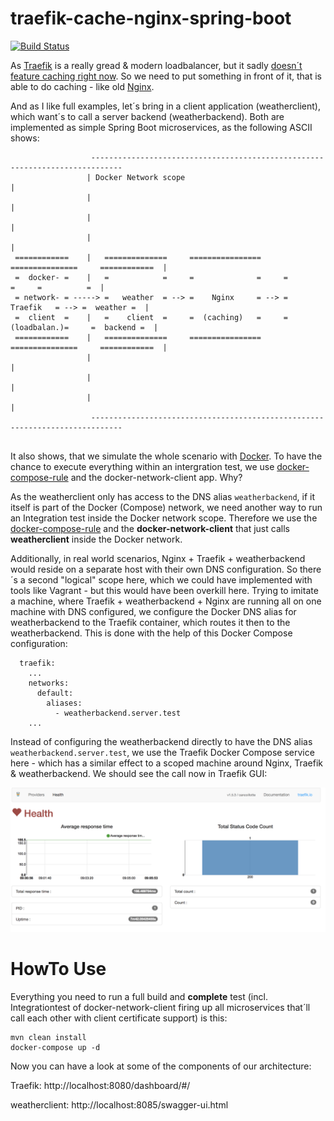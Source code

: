 traefik-cache-nginx-spring-boot 
=============================
[![Build Status](https://travis-ci.org/jonashackt/traefik-cache-nginx-spring-boot.svg?branch=master)](https://travis-ci.org/jonashackt/traefik-cache-nginx-spring-boot)

As [Traefik](https://traefik.io/) is a really gread & modern loadbalancer, but it sadly [doesn´t feature caching right now](https://github.com/containous/traefik/issues/878). So we need to put something in front of it, that is able to do caching - like old [Nginx](https://nginx.org/en/).

And as I like full examples, let´s bring in a client application (weatherclient), which want´s to call a server backend (weatherbackend). Both are implemented as simple Spring Boot microservices, as the following ASCII shows: 

```
                  -----------------------------------------------------------------------------    
                 | Docker Network scope                                                        |  
                 |                                                                             |  
                 |                                                                             |   
                 |                                                                             |
 ============    |   ==============     ================     ===============     ============  |
 =  docker- =    |   =            =     =              =     =             =     =          =  |
 = network- = -----> =   weather  = --> =    Nginx     = --> =   Traefik   = --> =  weather =  |
 =  client  =    |   =    client  =     =  (caching)   =     = (loadbalan.)=     =  backend =  |
 ============    |   ==============     ================     ===============     ============  |
                 |                                                                             |
                 |                                                                             |
                 |                                                                             |
                  -----------------------------------------------------------------------------
                 
```

It also shows, that we simulate the whole scenario with [Docker](https://www.docker.com/). To have the chance to execute everything within an intergration test, we use [docker-compose-rule](https://github.com/palantir/docker-compose-rule) and the docker-network-client app. Why?

As the weatherclient only has access to the DNS alias `weatherbackend`, if it itself is part of the Docker (Compose) network, we need another way to run an Integration test inside the Docker network scope. Therefore we use the [docker-compose-rule](https://github.com/palantir/docker-compose-rule) and the __docker-network-client__ that just calls __weatherclient__ inside the Docker network.

Additionally, in real world scenarios, Nginx + Traefik + weatherbackend would reside on a separate host with their own DNS configuration. So there´s a second "logical" scope here, which we could have implemented with tools like Vagrant - but this would have been overkill here. Trying to imitate a machine, where Traefik + weatherbackend + Nginx are running all on one machine with DNS configured, we configure the Docker DNS alias for weatherbackend to the Traefik container, which routes it then to the weatherbackend. This is done with the help of this Docker Compose configuration:

```
  traefik:
    ...
    networks:
      default:
        aliases:
          - weatherbackend.server.test
    ...
```

Instead of configuring the weatherbackend directly to have the DNS alias `weatherbackend.server.test`, we use the Traefik Docker Compose service here - which has a similar effect to a scoped machine around Nginx, Traefik & weatherbackend. We should see the call now in Traefik GUI:

![first-call-weatherbackend-through-traefik-with-docker-dns-configured](first-call-weatherbackend-through-traefik-with-docker-dns-configured.png)



# HowTo Use

Everything you need to run a full build and __complete__ test (incl. Integrationtest of docker-network-client firing up all microservices that´ll call each other with client certificate support) is this:

```
mvn clean install
docker-compose up -d
```

Now you can have a look at some of the components of our architecture:

Traefik: http://localhost:8080/dashboard/#/

weatherclient: http://localhost:8085/swagger-ui.html

